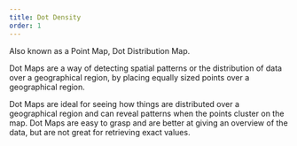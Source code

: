 ```yaml
---
title: Dot Density
order: 1
---
```


Also known as a Point Map, Dot Distribution Map.

Dot Maps are a way of detecting spatial patterns or the distribution of data over a geographical region, by placing equally sized points over a geographical region.

Dot Maps are ideal for seeing how things are distributed over a geographical region and can reveal patterns when the points cluster on the map. Dot Maps are easy to grasp and are better at giving an overview of the data, but are not great for retrieving exact values.
